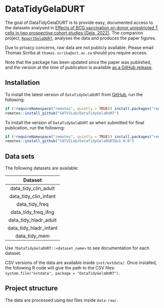 
<!-- README.md is generated from README.Rmd. Please edit that file -->

# DataTidyGelaDURT

<!-- badges: start -->
<!-- badges: end -->

The goal of DataTidyGelaDURT is to provide easy, documented access to
the datasets analysed in [Effects of BCG vaccination on donor
unrestricted T cells in two prospective cohort studies (Gela,
2022)](https://doi.org/10.1016/j.ebiom.2022.103839). The companion
project, [`ReportGelaDURT`](https://github.com/SATVILab/ReportGelaDURT),
analyses the data and produces the paper figures.

Due to privacy concerns, raw data are not publicly available. Please
email Thomas Scriba at `thomas.scriba@uct.ac.za` should you require
access.

Note that the package has been updated since the paper was published,
and the version at the time of publication is available [as a GitHub
release](https://github.com/SATVILab/DataTidyGelaDURT/releases/tag/v1.0.0).

## Installation

To install the latest version of `DataTidyGelaDURT` from
[GitHub](https://github.com/), run the following:

``` r
if (!requireNamespace("remotes", quietly = TRUE)) install.packages("remotes")
remotes::install_github("SATVILab/DataTidyGelaDURT")
```

To install the version of `DataTidyGelaDURT` as when submitted for final
publication, run the following:

``` r
if (!requireNamespace("remotes", quietly = TRUE)) install.packages("remotes")
remotes::install_github("SATVILab/DataTidyGelaDURT@v1.0.0")
```

## Data sets

The following datasets are available:

|          Dataset          |
|:-------------------------:|
|  data\_tidy\_clin\_adult  |
| data\_tidy\_clin\_infant  |
|     data\_tidy\_freq      |
|  data\_tidy\_freq\_ifng   |
| data\_tidy\_hladr\_adult  |
| data\_tidy\_hladr\_infant |
|      data\_tidy\_mem      |

Use `?DataTidyGelaDURT::<dataset_name>` to see documentation for each
dataset.

CSV versions of the data are available inside `inst/extdata/`. Once
installed, the following R code will give the path to the CSV files:
`system.file("extdata", package = "DataTidyGelaDURT")`.

## Project structure

The data are processed using `Rmd` files inside `data-raw/`.
